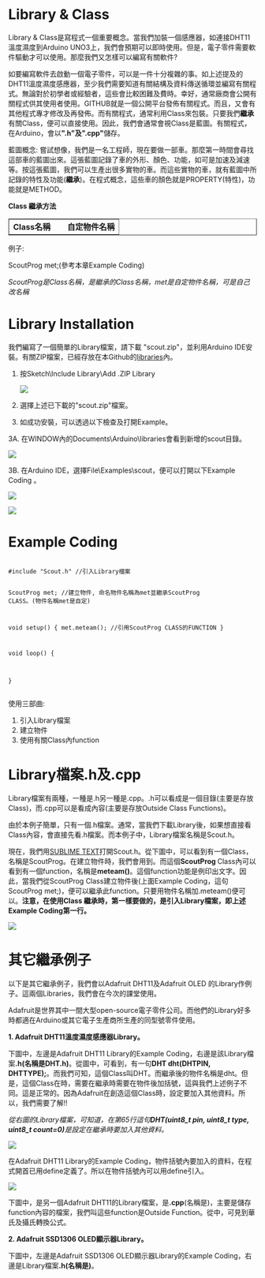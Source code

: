 <h1>Library & Class</h1><p>
Library & Class是寫程式一個重要概念。當我們加裝一個感應器，如連接DHT11溫度濕度到Arduino UNO3上，我們會預期可以即時使用。但是，電子零件需要軟件驅動才可以使用。那麼我們又怎樣可以編寫有關軟件?<p>
如要編寫軟件去啟動一個電子零件，可以是一件十分複雜的事。如上述提及的DHT11溫度濕度感應器，至少我們需要知道有關結構及資料傳送循環並編寫有關程式。無論對於初學者或經驗者，這些會比較困難及費時。幸好，通常廠商會公開有關程式供其使用者使用。GITHUB就是一個公開平台發佈有關程式。而且，又會有其他程式專才修改及再發佈。而有關程式，通常利用Class來包裝。只要我們<B>繼承</B>有關Class，便可以直接使用。因此，我們會通常會視Class是藍圖。有關程式，在Arduino，會以<B>".h"及".cpp"</B>儲存。
<p> 
藍圖概念: 嘗試想像，我們是一名工程師，現在要做一部車。那麼第一時間會尋找這部車的藍圖出來。這張藍圖記錄了車的外形、顏色、功能，如可是加速及減速等。按這張藍圖，我們可以生產出很多實物的車。而這些實物的車，就有藍圖中所記錄的特性及功能(<B>繼承</B>)。在程式概念，這些車的顏色就是PROPERTY(特性)，功能就是METHOD。
<p> 
<B>Class 繼承方法</B><p>

<table border=1><td><B> Class名稱 &nbsp &nbsp &nbsp &nbsp自定物件名稱</B></td></table>
例子: <p>
ScoutProg met;(參考本章Example Coding)<p>
<i>ScoutProg是Class名稱，是繼承的Class名稱，met是自定物件名稱，可是自己改名稱</i><br>
<h1>Library Installation</h1><p>
我們編寫了一個簡單的Library檔案，請下載 "scout.zip"，並利用Arduino IDE安裝。有關ZIP檔案，已經存放在本Github的<a href="https://github.com/SCOUT-METEAM/1st_STEM_Course/blob/main/libraries/scout.zip">libraries</a>內。<p>

1. 按Sketch\Include Library\Add .ZIP Library <p>
  <img src="https://www.meteam.org/1st_STEM2022/GithubWebpage/Class01.png"><p>
2. 選擇上述已下載的"scout.zip"檔案。<p>

3. 如成功安裝，可以透過以下檢查及打開Example。<p>

3A. 在WINDOW內的Documents\Arduino\libraries會看到新增的scout目錄。<p>
    <img src="https://www.meteam.org/1st_STEM2022/GithubWebpage/Class02.png"><p>
3B. 在Arduino IDE，選擇File\Examples\scout，便可以打開以下Example Coding 。<p> 
    <img src="https://www.meteam.org/1st_STEM2022/GithubWebpage/Class03.png"><p>
          <img src="https://www.meteam.org/1st_STEM2022/GithubWebpage/Class04.png"><p>
<h1>Example Coding</h1><p>
<pre><code>
#include "Scout.h" //引入Library檔案

ScoutProg met; //建立物件, 命名物件名稱為met並繼承ScoutProg CLASS。(物件名稱met是自定)

void setup() 
{
met.meteam(); //引用ScoutProg CLASS的FUNCTION
}

void loop() 
{

}
</code>
</pre>

使用三部曲:
1) 引入Library檔案
2) 建立物件
3) 使用有關Class內function

<h1>Library檔案.h及.cpp</h1><p>
Library檔案有兩種，一種是.h另一種是.cpp。.h可以看成是一個目錄(主要是存放Class)，而.cpp可以是看成內容(主要是存放Outside Class Functions)。<p>

由於本例子簡單，只有一個.h檔案。通常，當我們下載Library後，如果想直接看Class內容，會直接先看.h檔案。而本例子中，Library檔案名稱是Scout.h。<p>

  現在，我們用<a href="https://www.sublimetext.com/">SUBLIME TEXT</a>打開Scout.h。從下圖中，可以看到有一個Class，名稱是ScoutProg。在建立物件時，我們會用到。而這個<B>ScoutProg </B>Class內可以看到有一個function，名稱是<B>meteam()</B>。這個function功能是例印出文字。因此，當我們從ScoutProg Class建立物件後(上面Example Coding，這句ScoutProg met;)，便可以繼承此function。只要用物件名稱加.meteam()便可以。<B>注意，在使用Class 繼承時，第一樣要做的，是引入Library檔案，即上述Example Coding第一行。</B><p>
 <img src="https://www.meteam.org/1st_STEM2022/GithubWebpage/Class05.png"><p>
<h1>其它繼承例子</h1><p>
以下是其它繼承例子，我們會以Adafruit DHT11及Adafruit OLED 的Library作例子。這兩個Libraries，我們會在今次的課堂使用。<p>Adafruit是世界其中一間大型open-source電子零件公司。而他們的Library好多時都適在Arduino或其它電子生產商所生產的同型號零件使用。<p>
<B>1. Adafruit DHT11溫度濕度感應器Library。</B><p>
下圖中，左邊是Adafruit DHT11 Library的Example Coding，右邊是該Library檔案<B>.h(名稱是DHT.h)</B>。從圖中，可看到，有一句<B>DHT dht(DHTPIN, DHTTYPE);</B>。而我們可知，這個Class叫DHT。而繼承後的物件名稱是dht。但是，這個Class在時，需要在繼承時需要在物件後加括號，這與我們上述例子不同。這是正常的。因為Adafruit在創造這個Class時，設定要加入其他資料。所以，我們需要了解!!
<p>
  <i>從右圖的Library檔案，可知道，在第65行這句<B>DHT(uint8_t pin, uint8_t type, uint8_t count=0)</B>是設定在繼承時要加入其他資料。</i>
<p>
<img src="https://www.meteam.org/1st_STEM2022/GithubWebpage/Class06.png"><p>
在Adafruit DHT11 Library的Example Coding，物件括號內要加入的資料，在程式開首已用define定義了。所以在物件括號內可以用define引入。<p>
 <img src="https://www.meteam.org/1st_STEM2022/GithubWebpage/Class07.png"><p>
  下圖中，是另一個Adafruit DHT11的Library檔案，是<B>.cpp</B>(名稱是)，主要是儲存function內容的檔案，我們叫這些function是Outside Function。從中，可見到華氏及攝氏轉換公式。<p>
<B>2. Adafruit SSD1306 OLED顯示器Library。</B><p>
  下圖中，左邊是Adafruit SSD1306 OLED顯示器Library的Example Coding，右邊是Library檔案<B>.h(名稱是)</B>。<p>
  
